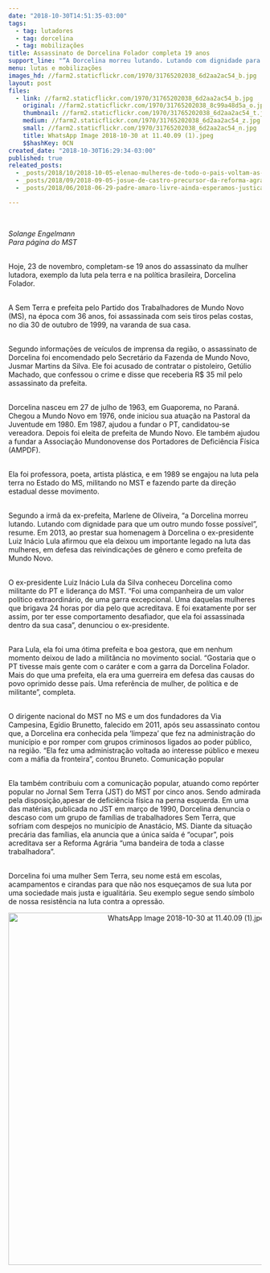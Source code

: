 ```yaml
---
date: "2018-10-30T14:51:35-03:00"
tags:
  - tag: lutadores
  - tag: dorcelina
  - tag: mobilizações
title: Assassinato de Dorcelina Folador completa 19 anos
support_line: "“A Dorcelina morreu lutando. Lutando com dignidade para que um outro mundo fosse possível”, resume Marlene Oliveira, irmã da ex-prefeita"
menu: lutas e mobilizações
images_hd: //farm2.staticflickr.com/1970/31765202038_6d2aa2ac54_b.jpg
layout: post
files:
  - link: //farm2.staticflickr.com/1970/31765202038_6d2aa2ac54_b.jpg
    original: //farm2.staticflickr.com/1970/31765202038_8c99a48d5a_o.jpg
    thumbnail: //farm2.staticflickr.com/1970/31765202038_6d2aa2ac54_t.jpg
    medium: //farm2.staticflickr.com/1970/31765202038_6d2aa2ac54_z.jpg
    small: //farm2.staticflickr.com/1970/31765202038_6d2aa2ac54_n.jpg
    title: WhatsApp Image 2018-10-30 at 11.40.09 (1).jpeg
    $$hashKey: 0CN
created_date: "2018-10-30T16:29:34-03:00"
published: true
releated_posts:
  - _posts/2018/10/2018-10-05-elenao-mulheres-de-todo-o-pais-voltam-as-ruas-neste-sabado-6-contra-o-fascismo.md
  - _posts/2018/09/2018-09-05-josue-de-castro-precursor-da-reforma-agraria-popular.md
  - _posts/2018/06/2018-06-29-padre-amaro-livre-ainda-esperamos-justica-e-paz.md

---
```

<p>&nbsp;</p>

<p><em>Solange Engelmann<br />
Para p&aacute;gina do MST</em></p>

<p><br />
Hoje, 23 de novembro,&nbsp;completam-se 19 anos do assassinato da mulher lutadora, exemplo da luta pela terra e na pol&iacute;tica brasileira, Dorcelina Folador.</p>

<p><br />
A Sem Terra e prefeita pelo&nbsp;Partido dos Trabalhadores&nbsp;de Mundo Novo (MS), na &eacute;poca com 36 anos, foi&nbsp;assassinada com seis tiros pelas costas, no dia 30 de outubro de 1999, na varanda de&nbsp;sua casa.</p>

<p><br />
Segundo informa&ccedil;&otilde;es de ve&iacute;culos de imprensa da regi&atilde;o, o assassinato de Dorcelina&nbsp;foi encomendado pelo Secret&aacute;rio da Fazenda de Mundo Novo, Jusmar Martins da&nbsp;Silva. Ele foi acusado de contratar o pistoleiro, Get&uacute;lio Machado, que confessou o&nbsp;crime e disse que receberia R$ 35 mil pelo assassinato da prefeita.</p>

<p><br />
Dorcelina nasceu em 27 de julho de 1963, em Guaporema, no Paran&aacute;. Chegou a&nbsp;Mundo Novo em 1976, onde iniciou sua atua&ccedil;&atilde;o na Pastoral da Juventude em 1980.&nbsp;Em 1987, ajudou a fundar o PT, candidatou-se&nbsp; vereadora. Depois foi eleita de&nbsp;prefeita de Mundo Novo. Ele tamb&eacute;m ajudou a fundar a Associa&ccedil;&atilde;o&nbsp;Mundonovense&nbsp;dos Portadores de Defici&ecirc;ncia F&iacute;sica (AMPDF).</p>

<p><br />
Ela foi professora, poeta, artista pl&aacute;stica, e em 1989 se engajou na luta pela terra no Estado do MS, militando no MST e fazendo parte da dire&ccedil;&atilde;o estadual desse movimento.</p>

<p><br />
Segundo a irm&atilde; da ex-prefeita, Marlene de Oliveira, &ldquo;a Dorcelina morreu lutando. Lutando com dignidade para que um outro mundo fosse poss&iacute;vel&rdquo;, resume. Em 2013, ao prestar sua homenagem &agrave; Dorcelina o ex-presidente Luiz In&aacute;cio Lula afirmou que ela deixou um importante legado na luta das mulheres, em defesa das reivindica&ccedil;&otilde;es de g&ecirc;nero e como prefeita de Mundo Novo.</p>

<p><br />
O ex-presidente Luiz In&aacute;cio Lula da Silva&nbsp;conheceu Dorcelina como militante do PT e lideran&ccedil;a do MST. &ldquo;Foi uma companheira de um valor pol&iacute;tico extraordin&aacute;rio, de uma garra excepcional. Uma daquelas mulheres que brigava 24 horas por dia pelo que acreditava. E foi exatamente por ser assim, por ter esse comportamento desafiador, que ela foi assassinada dentro da sua casa&rdquo;, denunciou o ex-presidente.</p>

<p><br />
Para Lula, ela foi uma &oacute;tima prefeita e boa gestora, que em nenhum momento deixou de lado a milit&acirc;ncia no movimento social. &ldquo;Gostaria que o PT tivesse mais gente com o car&aacute;ter e com a garra da Dorcelina Folador. Mais do que uma prefeita, ela era uma guerreira em defesa das causas do povo oprimido desse pa&iacute;s. Uma refer&ecirc;ncia de mulher, de pol&iacute;tica e de militante&rdquo;, completa.</p>

<p><br />
O dirigente nacional do MST no MS e um dos fundadores da Via Campesina, Eg&iacute;dio Brunetto, falecido em 2011, ap&oacute;s seu assassinato contou que, a Dorcelina era conhecida pela &lsquo;limpeza&rsquo; que fez na administra&ccedil;&atilde;o do munic&iacute;pio e por romper com grupos criminosos ligados ao poder p&uacute;blico, na regi&atilde;o. &ldquo;Ela fez uma administra&ccedil;&atilde;o voltada ao interesse p&uacute;blico e mexeu com a m&aacute;fia da fronteira&rdquo;, contou Bruneto. Comunica&ccedil;&atilde;o popular</p>

<p><br />
Ela tamb&eacute;m contribuiu com a comunica&ccedil;&atilde;o popular, atuando como rep&oacute;rter popular no Jornal Sem Terra (JST) do MST por cinco anos. Sendo admirada pela disposi&ccedil;&atilde;o,apesar de defici&ecirc;ncia f&iacute;sica na perna esquerda. Em uma das mat&eacute;rias, publicada no JST em mar&ccedil;o de 1990, Dorcelina denuncia o descaso com um grupo de fam&iacute;lias de trabalhadores Sem Terra, que sofriam com despejos no munic&iacute;pio de Anast&aacute;cio, MS. Diante da situa&ccedil;&atilde;o prec&aacute;ria das fam&iacute;lias, ela anuncia que a &uacute;nica sa&iacute;da &eacute; &ldquo;ocupar&rdquo;, pois acreditava ser a Reforma Agr&aacute;ria &ldquo;uma bandeira de toda a classe trabalhadora&rdquo;.</p>

<p><br />
Dorcelina foi uma mulher Sem Terra, seu nome est&aacute; em escolas, acampamentos e cirandas para que n&atilde;o nos esque&ccedil;amos de sua luta&nbsp;por uma sociedade mais justa e igualit&aacute;ria. Seu exemplo segue sendo&nbsp;s&iacute;mbolo de nossa resist&ecirc;ncia na luta contra a opress&atilde;o. &nbsp;&nbsp;&nbsp;</p>

<p style="text-align:center"><img alt="WhatsApp Image 2018-10-30 at 11.40.09 (1).jpeg" height="700" src="//farm2.staticflickr.com/1970/31765202038_6d2aa2ac54_b.jpg" width="700" /></p>
